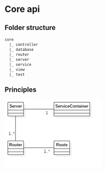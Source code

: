 # Core api

## Folder structure

```
core
  |_ controller
  |_ database
  |_ router
  |_ server
  |_ service
  |_ view
  |_ test
```

## Principles
![complete class diagram uml](../doc/core/complete.png)